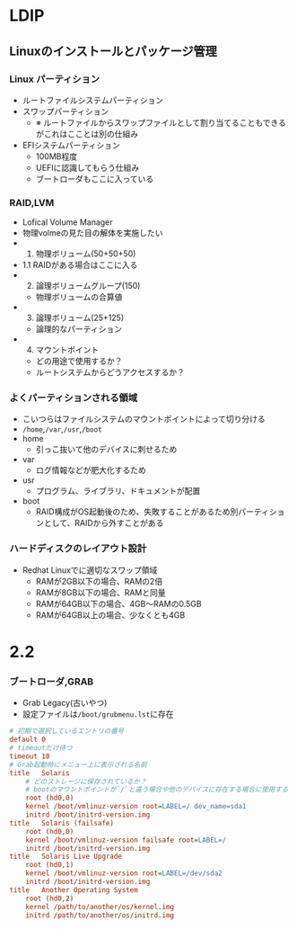 # LDIP 
## Linuxのインストールとパッケージ管理


### Linux パーティション
- ルートファイルシステムパーティション
- スワップパーティション
  - ※ ルートファイルからスワップファイルとして割り当てることもできるがこれはこことは別の仕組み
- EFIシステムパーティション
  - 100MB程度
  - UEFIに認識してもらう仕組み
  - ブートローダもここに入っている

### RAID,LVM
- Lofical Volume Manager
- 物理volmeの見た目の解体を実施したい
- 1. 物理ボリューム(50+50+50)
- 1.1 RAIDがある場合はここに入る
- 2. 論理ボリュームグループ(150)
  - 物理ボリュームの合算値
- 3. 論理ボリューム(25+125)
  - 論理的なパーティション
- 4. マウントポイント
  - どの用途で使用するか？
  - ルートシステムからどうアクセスするか？

### よくパーティションされる領域
- こいつらはファイルシステムのマウントポイントによって切り分ける
- `/home`,`/var`,`/usr`,`/boot`
- home
  - 引っこ抜いて他のデバイスに刺せるため
- var
  -  ログ情報などが肥大化するため
- usr
  - プログラム、ライブラリ、ドキュメントが配置
- boot
  - RAID構成がOS起動後のため、失敗することがあるため別パーティションとして、RAIDから外すことがある


### ハードディスクのレイアウト設計

- Redhat Linuxでに適切なスワップ領域
  - RAMが2GB以下の場合、RAMの2倍
  - RAMが8GB以下の場合、RAMと同量
  - RAMが64GB以下の場合、4GB〜RAMの0.5GB
  - RAMが64GB以上の場合、少なくとも4GB

# 2.2
### ブートローダ,GRAB
- Grab Legacy(古いやつ)
- 設定ファイルは`/boot/grubmenu.lst`に存在
``` sample.cfg
# 初期で選択しているエントリの番号
default 0
# timeoutだけ待つ
timeout 10
# Grab起動時にメニュー上に表示される名前
title   Solaris
    # どのストレージに保存されているか？
    # bootのマウントポイントが`/`と違う場合や他のデバイスに存在する場合に使用する
    root (hd0,0)
    kernel /boot/vmlinuz-version root=LABEL=/ dev_name=sda1
    initrd /boot/initrd-version.img
title   Solaris (failsafe)
    root (hd0,0)
    kernel /boot/vmlinuz-version failsafe root=LABEL=/
    initrd /boot/initrd-version.img
title   Solaris Live Upgrade
    root (hd0,1)
    kernel /boot/vmlinuz-version root=LABEL=/dev/sda2
    initrd /boot/initrd-version.img
title   Another Operating System
    root (hd0,2)
    kernel /path/to/another/os/kernel.img
    initrd /path/to/another/os/initrd.img
```

　
